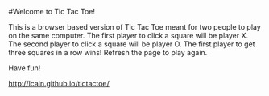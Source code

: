 #Welcome to Tic Tac Toe!

This is a browser based version of Tic Tac Toe meant for two people to play on the same computer. The first player to click a square will be player X. The second player to click a square will be player O. The first player to get three squares in a row wins! Refresh the page to play again. 

Have fun!

http://lcain.github.io/tictactoe/